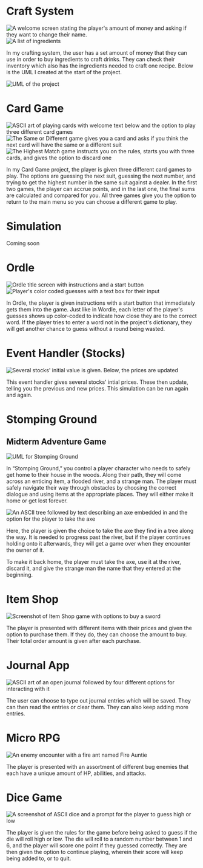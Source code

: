 # Craft System

![A welcome screen stating the player's amount of money and asking if they want to change their name.](https://i.imgur.com/yxEHuTi.png)
![A list of ingredients](https://i.imgur.com/6I3s12U.png)

In my crafting system, the user has a set amount of money that they can use in order to buy ingredients to craft drinks. They can check their inventory which also has the ingredients needed to craft one recipe. Below is the UML I created at the start of the project.

![UML of the project](https://i.imgur.com/cozLrpu.png)

# Card Game

![ASCII art of playing cards with welcome text below and the option to play three different card games](https://i.imgur.com/PQZf2Az.png)
![The Same or Different game gives you a card and asks if you think the next card will have the same or a different suit](https://i.imgur.com/woxL99x.png)
![The Highest Match game instructs you on the rules, starts you with three cards, and gives the option to discard one](https://i.imgur.com/Kc7N4yN.png)

In my Card Game project, the player is given three different card games to play. The options are guessing the next suit, guessing the next number, and trying to get the highest number in the same suit against a dealer. In the first two games, the player can accrue points, and in the last one, the final sums are calculated and compared for you. All three games give you the option to return to the main menu so you can choose a different game to play.

# Simulation

Coming soon

# Ordle

![Ordle title screen with instructions and a start button](https://i.imgur.com/69RMwzG.png)
![Player's color coded guesses with a text box for their input](https://i.imgur.com/SbMZE8Q.png)

In Ordle, the player is given instructions with a start button that immediately gets them into the game. Just like in Wordle, each letter of the player's guesses shows up color-coded to indicate how close they are to the correct word. If the player tries to enter a word not in the project's dictionary, they will get another chance to guess without a round being wasted.

# Event Handler (Stocks)

![Several stocks' initial value is given. Below, the prices are updated](https://i.imgur.com/sP2LNx9.png)

This event handler gives several stocks' intial prices. These then update, telling you the previous and new prices. This simulation can be run again and again.

# Stomping Ground
## Midterm Adventure Game

![UML for Stomping Ground](https://i.imgur.com/3HE1V3z.png)

In “Stomping Ground,” you control a player character who needs to safely get home to their house in the woods. Along their path, they will come across an enticing item, a flooded river, and a strange man. The player must safely navigate their way through obstacles by choosing the correct dialogue and using items at the appropriate places. They will either make it home or get lost forever.

![An ASCII tree followed by text describing an axe embedded in and the option for the player to take the axe](https://i.imgur.com/0XRxQk0.png)

Here, the player is given the choice to take the axe they find in a tree along the way. It is needed to progress past the river, but if the player continues holding onto it afterwards, they will get a game over when they encounter the owner of it.

To make it back home, the player must take the axe, use it at the river, discard it, and give the strange man the name that they entered at the beginning.

# Item Shop

![Screenshot of Item Shop game with options to buy a sword](https://i.imgur.com/4q5y5Oj.png)

The player is presented with different items with their prices and given the option to purchase them. If they do, they can choose the amount to buy. Their total order amount is given after each purchase.

# Journal App

![ASCII art of an open journal followed by four different options for interacting with it](https://i.imgur.com/iPL1Ped.png)

The user can choose to type out journal entries which will be saved. They can then read the entries or clear them. They can also keep adding more entries.

# Micro RPG

![An enemy encounter with a fire ant named Fire Auntie](https://i.imgur.com/jBqbBwW.png)

The player is presented with an assortment of different bug enemies that each have a unique amount of HP, abilities, and attacks.

# Dice Game

![A screenshot of ASCII dice and a prompt for the player to guess high or low](https://i.imgur.com/aLy8nBg.png)

The player is given the rules for the game before being asked to guess if the die will roll high or low. The die will roll to a random number between 1 and 6, and the player will score one point if they guessed correctly. They are then given the option to continue playing, wherein their score will keep being added to, or to quit.
